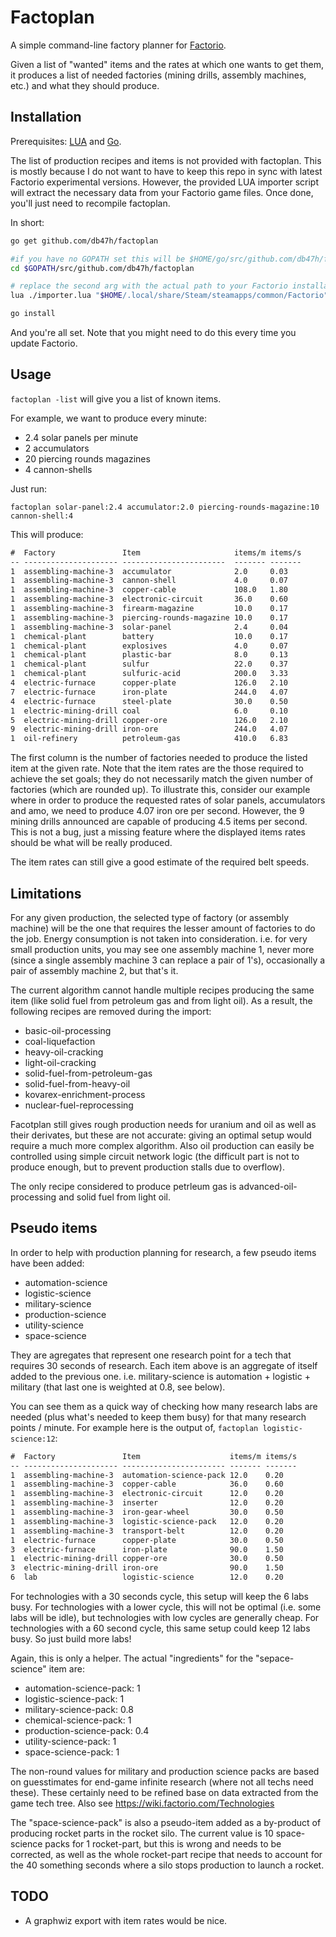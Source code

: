 # Factoplan

A simple command-line factory planner for [Factorio].

Given a list of "wanted" items and the rates at which one wants to get them, it produces a list of needed factories (mining drills, assembly machines, etc.) and what they should produce.

## Installation

Prerequisites: [LUA] and [Go].

The list of production recipes and items is not provided with factoplan. This is mostly because I do not want to have to keep this repo in sync with latest Factorio experimental versions. However, the provided LUA importer script will extract the necessary data from your Factorio game files. Once done, you'll just need to recompile factoplan.

In short:

```bash
go get github.com/db47h/factoplan

#if you have no GOPATH set this will be $HOME/go/src/github.com/db47h/factoplan
cd $GOPATH/src/github.com/db47h/factoplan

# replace the second arg with the actual path to your Factorio installation
lua ./importer.lua "$HOME/.local/share/Steam/steamapps/common/Factorio"

go install
```

And you're all set. Note that you might need to do this every time you update Factorio.

## Usage

`factoplan -list` will give you a list of known items.

For example, we want to produce every minute:

- 2.4 solar panels per minute
- 2 accumulators
- 20 piercing rounds magazines
- 4 cannon-shells

Just run:

    factoplan solar-panel:2.4 accumulator:2.0 piercing-rounds-magazine:10 cannon-shell:4

This will produce:

```txt
#  Factory               Item                     items/m items/s
-- --------------------- -----------------------  ------- -------
1  assembling-machine-3  accumulator              2.0     0.03
1  assembling-machine-3  cannon-shell             4.0     0.07
1  assembling-machine-3  copper-cable             108.0   1.80
1  assembling-machine-3  electronic-circuit       36.0    0.60
1  assembling-machine-3  firearm-magazine         10.0    0.17
1  assembling-machine-3  piercing-rounds-magazine 10.0    0.17
1  assembling-machine-3  solar-panel              2.4     0.04
1  chemical-plant        battery                  10.0    0.17
1  chemical-plant        explosives               4.0     0.07
1  chemical-plant        plastic-bar              8.0     0.13
1  chemical-plant        sulfur                   22.0    0.37
1  chemical-plant        sulfuric-acid            200.0   3.33
4  electric-furnace      copper-plate             126.0   2.10
7  electric-furnace      iron-plate               244.0   4.07
4  electric-furnace      steel-plate              30.0    0.50
1  electric-mining-drill coal                     6.0     0.10
5  electric-mining-drill copper-ore               126.0   2.10
9  electric-mining-drill iron-ore                 244.0   4.07
1  oil-refinery          petroleum-gas            410.0   6.83
```

The first column is the number of factories needed to produce the listed item at the given rate. Note that the item rates are the those required to achieve the set goals; they do not necessarily match the given number of factories (which are rounded up). To illustrate this, consider our example where in order to produce the requested rates of solar panels, accumulators and amo, we need to produce 4.07 iron ore per second. However, the 9 mining drills announced are capable of producing 4.5 items per second. This is not a bug, just a missing feature where the displayed items rates should be what will be really produced.

The item rates can still give a good estimate of the required belt speeds.

## Limitations

For any given production, the selected type of factory (or assembly machine) will be the one that requires the lesser amount of factories to do the job. Energy consumption is not taken into consideration. i.e. for very small production units, you may see one assembly machine 1, never more (since a single assembly machine 3 can replace a pair of 1's), occasionally a pair of assembly machine 2, but that's it.

The current algorithm cannot handle multiple recipes producing the same item (like solid fuel from petroleum gas and from light oil). As a result, the following recipes are removed during the import:

- basic-oil-processing
- coal-liquefaction
- heavy-oil-cracking
- light-oil-cracking
- solid-fuel-from-petroleum-gas
- solid-fuel-from-heavy-oil
- kovarex-enrichment-process
- nuclear-fuel-reprocessing

Facotplan still gives rough production needs for uranium and oil as well as their derivates, but these are not accurate: giving an optimal setup would require a much more complex algorithm. Also oil production can easily be controlled using simple circuit network logic (the difficult part is not to produce enough, but to prevent production stalls due to overflow).

The only recipe considered to produce petrleum gas is advanced-oil-processing and solid fuel from light oil.

## Pseudo items

In order to help with production planning for research, a few pseudo items have been added:

- automation-science
- logistic-science
- military-science
- production-science
- utility-science
- space-science

They are agregates that represent one research point for a tech that requires 30 seconds of research. Each item above is an aggregate of itself added to the previous one. i.e. military-science is automation + logistic + military (that last one is weighted at 0.8, see below).

You can see them as a quick way of checking how many research labs are needed (plus what's needed to keep them busy) for that many research points / minute. For example here is the output of, `factoplan logistic-science:12`:

```txt
#  Factory               Item                    items/m items/s
-- --------------------- ----------------------- ------- -------
1  assembling-machine-3  automation-science-pack 12.0    0.20
1  assembling-machine-3  copper-cable            36.0    0.60
1  assembling-machine-3  electronic-circuit      12.0    0.20
1  assembling-machine-3  inserter                12.0    0.20
1  assembling-machine-3  iron-gear-wheel         30.0    0.50
1  assembling-machine-3  logistic-science-pack   12.0    0.20
1  assembling-machine-3  transport-belt          12.0    0.20
1  electric-furnace      copper-plate            30.0    0.50
3  electric-furnace      iron-plate              90.0    1.50
1  electric-mining-drill copper-ore              30.0    0.50
3  electric-mining-drill iron-ore                90.0    1.50
6  lab                   logistic-science        12.0    0.20
```

For technologies with a 30 seconds cycle, this setup will keep the 6 labs busy. For technologies with a lower cycle, this will not be optimal (i.e. some labs will be idle), but technologies with low cycles are generally cheap. For technologies with a 60 second cycle, this same setup could keep 12 labs busy. So just build more labs!

Again, this is only a helper. The actual "ingredients" for the "sepace-science" item are:

- automation-science-pack: 1
- logistic-science-pack: 1
- military-science-pack: 0.8
- chemical-science-pack: 1
- production-science-pack: 0.4
- utility-science-pack: 1
- space-science-pack: 1

The non-round values for military and production science packs are based on guesstimates for end-game infinite research (where not all techs need these). These certainly need to be refined base on data extracted from the game tech tree. Also see https://wiki.factorio.com/Technologies

The "space-science-pack" is also a pseudo-item added as a by-product of producing rocket parts in the rocket silo. The current value is 10 space-science packs for 1 rocket-part, but this is wrong and needs to be corrected, as well as the whole rocket-part recipe that needs to account for the 40 something seconds where a silo stops production to launch a rocket.

## TODO

- A graphwiz export with item rates would be nice.

[Factorio]: https://www.factorio.com/
[Go]: https://golang.org/
[LUA]: https://www.lua.org/

